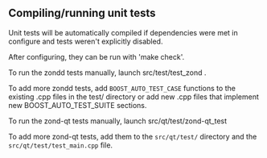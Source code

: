 Compiling/running unit tests
------------------------------------

Unit tests will be automatically compiled if dependencies were met in configure
and tests weren't explicitly disabled.

After configuring, they can be run with 'make check'.

To run the zondd tests manually, launch src/test/test_zond .

To add more zondd tests, add `BOOST_AUTO_TEST_CASE` functions to the existing
.cpp files in the test/ directory or add new .cpp files that
implement new BOOST_AUTO_TEST_SUITE sections.

To run the zond-qt tests manually, launch src/qt/test/zond-qt_test

To add more zond-qt tests, add them to the `src/qt/test/` directory and
the `src/qt/test/test_main.cpp` file.
